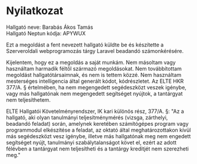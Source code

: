 # Nyilatkozat

Hallgató neve: Barabás Ákos Tamás  
Hallgató Neptun kódja: APYWUX  

Ezt a megoldást a fent nevezett hallgató küldte be és készítette a Szerveroldali webprogramozás tárgy Laravel beadandó számonkérésére.

Kijelentem, hogy ez a megoldás a saját munkám. Nem másoltam vagy használtam harmadik féltől származó megoldásokat. Nem továbbítottam megoldást hallgatótársaimnak, és nem is tettem közzé. Nem használtam mesterséges intelligencia által generált kódot, kódrészletet. Az ELTE HKR 377/A. § értelmében, ha nem megengedett segédeszközt veszek igénybe, vagy más hallgatónak nem megengedett segítséget nyújtok, a tantárgyat nem teljesíthetem.

ELTE Hallgatói Követelményrendszer, IK kari különös rész, 377/A. §: "Az a hallgató, aki olyan tanulmányi teljesítménymérés (vizsga, zárthelyi, beadandó feladat) során, amelynek keretében számítógépes program vagy programmodul elkészítése a feladat, az oktató által meghatározottakon kívül más segédeszközt vesz igénybe, illetve más hallgatónak meg nem engedett segítséget nyújt, tanulmányi szabálytalanságot követ el, ezért az adott félévben a tantárgyat nem teljesítheti és a tantárgy kreditjét nem szerezheti meg."